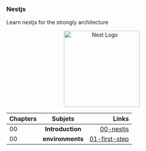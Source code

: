 ### Nestjs
Learn nestjs for the strongly architecture
<p align="center">
  <a href="http://nestjs.com/" target="blank"><img src="https://nestjs.com/img/logo-small.svg" width="200" alt="Nest Logo" /></a>
</p>

| Chapters | Subjets  | Links |
|:-----|:--------:|------:|
| 00   | **Introduction** | [00-nestjs](https://github.com/alban-okoby/learn-all-things-you-need/tree/main/nestjs/00-nestjs) |
| 00   | **environments** | [01-first-step](https://github.com/alban-okoby/learn-all-things-you-need/tree/main/nestjs/00-nestjs) |
